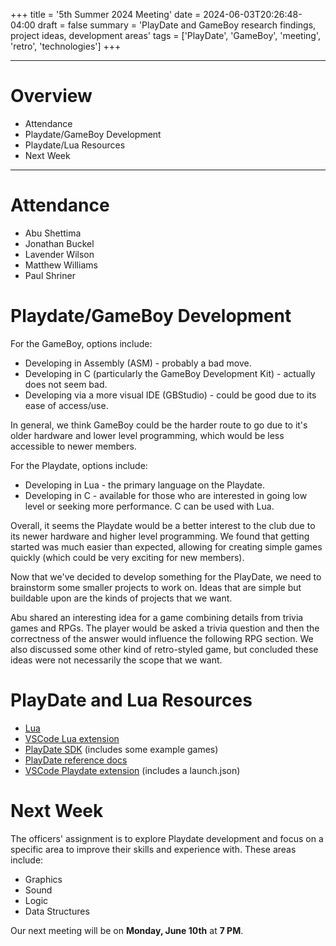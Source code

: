 +++
title = '5th Summer 2024 Meeting'
date = 2024-06-03T20:26:48-04:00
draft = false
summary = 'PlayDate and GameBoy research findings, project ideas, development areas'
tags = ['PlayDate', 'GameBoy', 'meeting', 'retro', 'technologies']
+++

***

# Overview

- Attendance
- Playdate/GameBoy Development
- Playdate/Lua Resources
- Next Week

***

# Attendance

- Abu Shettima
- Jonathan Buckel
- Lavender Wilson
- Matthew Williams
- Paul Shriner

# Playdate/GameBoy Development

For the GameBoy, options include:
- Developing in Assembly (ASM) - probably a bad move.
- Developing in C (particularly the GameBoy Development Kit) - actually does not seem bad.
- Developing via a more visual IDE (GBStudio) - could be good due to its ease of access/use.

In general, we think GameBoy could be the harder route to go due to it's older hardware and lower level programming, which would be less accessible to newer members.

For the Playdate, options include:
- Developing in Lua - the primary language on the Playdate.
- Developing in C - available for those who are interested in going low level or seeking more performance. C can be used with Lua.

Overall, it seems the Playdate would be a better interest to the club due to its newer hardware and higher level programming. We found that getting started was much easier than expected, allowing for creating simple games quickly (which could be very exciting for new members).

Now that we've decided to develop something for the PlayDate, we need to brainstorm some smaller projects to work on. Ideas that are simple but buildable upon are the kinds of projects that we want. 

Abu shared an interesting idea for a game combining details from trivia games and RPGs. The player would be asked a trivia question and then the correctness of the answer would influence the following RPG section. We also discussed some other kind of retro-styled game, but concluded these ideas were not necessarily the scope that we want.

# PlayDate and Lua Resources

- [Lua](https://lua.org/download.html)
- [VSCode Lua extension](https://marketplace.visualstudio.com/items?itemName=sumneko.lua)
- [PlayDate SDK](https://play.date/dev/) (includes some example games)
- [PlayDate reference docs](https://sdk.play.date/2.5.0/Inside%20Playdate.html)
- [VSCode Playdate extension](https://marketplace.visualstudio.com/items?itemName=Orta.playdate) (includes a launch.json)

# Next Week

The officers' assignment is to explore Playdate development and focus on a specific area to improve their skills and experience with. These areas include:

- Graphics
- Sound
- Logic
- Data Structures

Our next meeting will be on **Monday, June 10th** at **7 PM**. 
